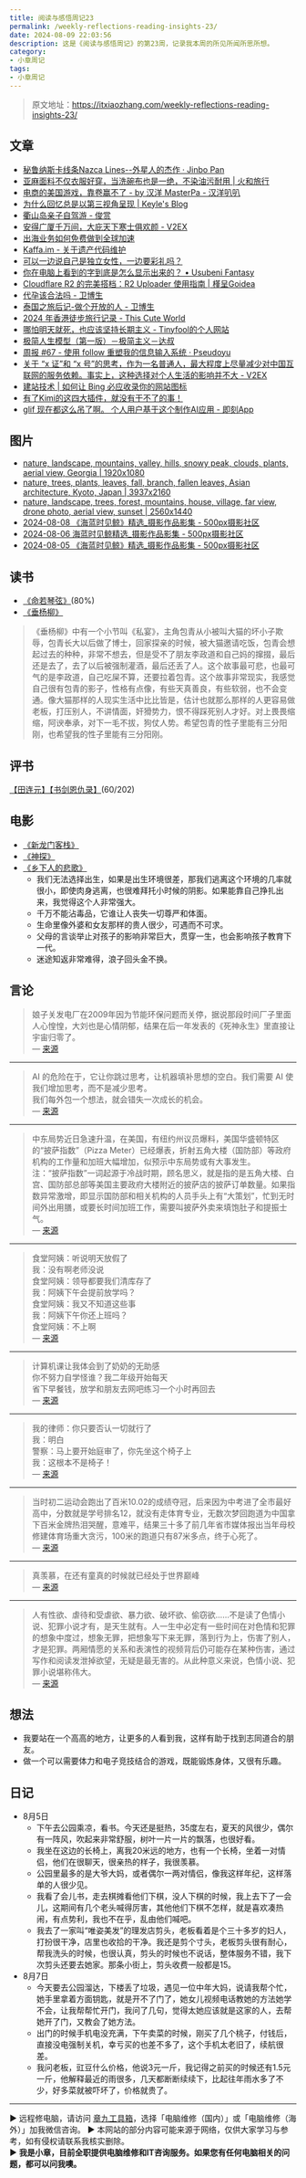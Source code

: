 ```yaml
---
title: 阅读与感悟周记23
permalink: /weekly-reflections-reading-insights-23/
date: 2024-08-09 22:03:56
description: 这是《阅读与感悟周记》的第23周，记录我本周的所见所闻所思所想。
category:
- 小章周记
tags:
- 小章周记
---
```


> 原文地址：<https://itxiaozhang.com/weekly-reflections-reading-insights-23/>  

## 文章

- [秘鲁纳斯卡线条Nazca Lines--外星人的杰作 · Jinbo Pan](https://www.panjinbo.com/blogs/travel-peru-nazca)
- [亚麻面料不仅衣服好穿，当洗碗布也是一绝，不染油污耐用 | 火和旅行](https://www.huotravel.com/lince)
- [电商的美国游戏，靠卷赢不了 - by 汉洋 MasterPa - 汉洋叭叭](https://laisky.notion.site/by-MasterPa-91c9e21fddc649888b1024e156e464eb)
- [为什么回忆总是以第三视角呈现 | Keyle's Blog](https://vrast.cn/posts/57387)
- [衢山岛亲子自驾游 - 俊赏](https://dujun.io/qushan-island-family-road-trip.html)
- [安得广厦千万间，大庇天下寒士俱欢颜 - V2EX](https://v2ex.com/t/1063451)
- [出海业务如何免费做到全球加速](https://bra.live/how-to-achieve-global-acceleration-for-overseas-business-for-free)
- [Kaffa.im - 关于遗产代码维护](https://kaffa.im/legacy-code-maintenance)
- [可以一边说自己是独立女性，一边要彩礼吗？](https://stephenleng.com/cn/say-one-thing-but-do-another)
- [你在电脑上看到的字到底是怎么显示出来的？ • Usubeni Fantasy](https://ssshooter.com/font-and-charcode)
- [Cloudflare R2 的完美搭档：R2 Uploader 使用指南 | 槿呈Goidea](https://justgoidea.com/posts/2024-022)
- [代孕该合法吗 - 卫博生](https://www.webersongao.com/microposts/4152)
- [泰国之旅后记-做个开放的人 - 卫博生](https://www.webersongao.com/weisay/2024/4114)
- [2024 年香港徒步旅行记录 - This Cute World](https://thiscute.world/posts/hong-kong-travel-notes-in-2024)
- [哪怕明天就死，也应该坚持长期主义 - Tinyfool的个人网站](https://codechina.org/2024/08/long)
- [极简人生模型（第一版）－极简主义－达叔](https://www.uncleda.com/2488)
- [周报 #67 - 使用 follow 重塑我的信息输入系统 · Pseudoyu](https://www.pseudoyu.com/zh/2024/08/05/weekly_review_20240805)
- [关于 “x 证”和 “x 号”的思考，作为一名普通人，最大程度上尽量减少对中国互联网的服务依赖。事实上，这种选择对个人生活的影响并不大 - V2EX](https://www.v2ex.com/t/1062453)
- [建站技术 | 如何让 Bing 必应收录你的网站图标](https://blog.reincarnatey.net/2024/0802-bing-crawl-website-icon)
- [有了Kimi的这四大插件，就没有干不了的事！](https://mp.weixin.qq.com/s/Dxz55SurbkxTafeOqyU9vg)
- [glif 现在都这么吊了啊。 个人用户基于这个制作AI应用 - 即刻App](https://m.okjike.com/originalPosts/66ae1e7ad20649c1bd2a4a58)

## 图片

- [nature, landscape, mountains, valley, hills, snowy peak, clouds, plants, aerial view, Georgia | 1920x1080](https://wallhaven.cc/w/95pvyd)
- [nature, trees, plants, leaves, fall, branch, fallen leaves, Asian architecture, Kyoto, Japan | 3937x2160](https://wallhaven.cc/w/o5qw8p)
- [nature, landscape, trees, forest, mountains, house, village, far view, drone photo, aerial view, sunset | 2560x1440](https://wallhaven.cc/w/l8xoyq)
- [2024-08-08 《海蓝时见鲸》精选_摄影作品影集 - 500px摄影社区](https://500px.com.cn/community/set/bff662076601469e8c5ad59c14134c80/details)
- [2024-08-06 海蓝时见鲸精选_摄影作品影集 - 500px摄影社区](https://500px.com.cn/community/set/06f2cb27b3a74377ba93181517dd9208/details)
- [2024-08-05 《海蓝时见鲸》精选_摄影作品影集 - 500px摄影社区](https://500px.com.cn/community/set/d0bc504aa2b64a2a8f8eabff0d73c894/details)

## 读书

- [《命若琴弦》](https://neodb.social/book/3N8AATSPt8soQIs57o7XE5)(80%)
- [《垂杨柳》](https://book.douban.com/subject/2979014/)

> 《垂杨柳》中有一个小节叫《私宴》，主角包青从小被叫大猫的坏小子欺辱，包青长大以后做了博士，回家探亲的时候，被大猫邀请吃饭，包青会想起过去的种种，非常不想去，但是受不了朋友李政道和自己妈的撺掇，最后还是去了，去了以后被强制灌酒，最后还丢了人。这个故事最可悲，也最可气的是李政道，自己吃屎不算，还要拉着包青。这个故事非常现实，我感觉自己很有包青的影子，性格有点像，有些天真善良，有些软弱，也不会变通。像大猫那样的人现实生活中比比皆是，估计也就那么那样的人更容易做老板，打压别人，不讲情面，奸猾势力，恨不得踩死别人才好。对上畏畏缩缩，阿谀奉承，对下一毛不拔，狗仗人势。希望包青的性子里能有三分阳刚，也希望我的性子里能有三分阳刚。  

## 评书

[【田连元】【书剑恩仇录】](https://youtu.be/ld8ZVxmCIU0)(60/202)

## 电影

- [《新龙门客栈》](https://neodb.social/movie/5ruf11UP8lmYy7ANBwROnB)
- [《神探》](https://neodb.social/movie/4Cacnb4utfLHyIAMYvpLuy)
- [《乡下人的悲歌》](https://neodb.social/movie/5wPwnW9LINoatYNDYto7ez)
  - 我们无法选择出生，如果是出生环境很差，那我们逃离这个环境的几率就很小，即使肉身逃离，也很难拜托小时候的阴影。如果能靠自己挣扎出来，我觉得这个人非常强大。
  - 千万不能沾毒品，它谁让人丧失一切尊严和体面。
  - 生命里像外婆和女友那样的贵人很少，可遇而不可求。
  - 父母的言谈举止对孩子的影响非常巨大，贯穿一生，也会影响孩子教育下一代。
  - 迷途知返非常难得，浪子回头金不换。

## 言论

> 娘子关发电厂在2009年因为节能环保问题而关停，据说那段时间厂子里面人心惶惶，大刘也是心情阴郁，结果在后一年发表的《死神永生》里直接让宇宙归零了。  
— [来源](https://weibo.com/u/1318291270)

---

> AI 的危险在于，它让你跳过思考，让机器填补思想的空白。我们需要 AI 使我们增加思考，而不是减少思考。  
> 我们每外包一个想法，就会错失一次成长的机会。  
— [来源](https://ia.net/topics/turning-the-tables-on-ai)

---

> 中东局势近日急速升温，在美国，有纽约州议员爆料，美国华盛顿特区的“披萨指数”（Pizza Meter）已经爆表，折射五角大楼（国防部）等政府机构的工作量和加班大幅增加，似预示中东局势或有大事发生。  
> 注：“披萨指数”一词起源于冷战时期，顾名思义，就是指的是五角大楼、白宫、国防部总部等美国主要政府大楼附近的披萨店的披萨订单数量。如果指数异常激增，即显示国防部和相关机构的人员手头上有“大策划”，忙到无时间外出用膳，或要长时间加班工作，需要叫披萨外卖来填饱肚子和提振士气。  
— [来源](http://www.dapenti.com/blog/more.asp?name=xilei&id=180281)

---

> 食堂阿姨：听说明天放假了  
> 我：没有啊老师没说  
> 食堂阿姨：领导都要我们清库存了  
> 我：阿姨下午会提前放学吗？  
> 食堂阿姨：我又不知道这些事  
> 我：阿姨下午你还上班吗？  
> 食堂阿姨：不上啊  
— [来源](https://jandan.net/t/5728344)

---

> 计算机课让我体会到了奶奶的无助感  
> 你不努力自学怪谁？我二年级开始每天  
> 省下早餐钱，放学和朋友去网吧练习一个小时再回去  
— [来源](https://jandan.net/t/5729573)

---

> 我的律师：你只要否认一切就行了  
> 我：明白  
> 警察：马上要开始庭审了，你先坐这个椅子上  
> 我：这根本不是椅子！  
— [来源](https://jandan.net/t/5730494)

---

> 当时初二运动会跑出了百米10.02的成绩夺冠，后来因为中考进了全市最好高中，分数就是学号排名12，就没有走体育专业，无数次梦回跑道为中国拿下百米金牌热泪哭醒，意难平，结果三十多了前几年省市媒体报出当年母校修建体育场重大贪污，100米的跑道只有87米多点，终于心死了。  
— [来源](https://jandan.net/t/5731165)

---

> 真羡慕，在还有童真的时候就已经处于世界巅峰  
— [来源](https://jandan.net/t/5730910)

---

> 人有性欲、虐待和受虐欲、暴力欲、破坏欲、偷窃欲……不是读了色情小说、犯罪小说才有，是天生就有。人一生中必定有一些时间在对色情和犯罪的想象中度过，想象无罪，把想象写下来无罪，落到行为上，伤害了别人，才是犯罪。两厢情愿的关系和表演性的视频背后仍可能存在某种伤害，通过写作和阅读发泄掉欲望，无疑是最无害的。从此种意义来说，色情小说、犯罪小说堪称伟大。  
— [来源](https://weibo.com/u/5211339706)

## 想法

- 我要站在一个高高的地方，让更多的人看到我，这样有助于找到志同道合的朋友。
- 做一个可以需要体力和电子竞技结合的游戏，既能锻炼身体，又很有乐趣。

## 日记

- 8月5日
  - 下午去公园乘凉，看书。今天还是挺热，35度左右，夏天的风很少，偶尔有一阵风，吹起来非常舒服，树叶一片一片的飘落，也很好看。
  - 我坐在这边的长椅上，离我20米远的地方，也有一个长椅，坐着一对情侣，他们在很聊天，很亲热的样子，我很羡慕。
  - 公园里最多的是大爷大妈，或者偶尔一两对情侣，像我这样年纪，这样落单的人很少见。
  - 我看了会儿书，走去棋摊看他们下棋，没人下棋的时候，我上去下了一会儿，这期间有几个老头喊得厉害，其他他们下棋不怎样，就是喜欢凑热闹，有点势利，我也不在乎，乱由他们喊吧。
  - 我去了一家叫“唯姿美发”的理发店剪头，老板看着是个三十多岁的妇人，打扮很干净，店里也收拾的干净。我还是剪个寸头，老板剪头很有耐心，帮我洗头的时候，也很认真，剪头的时候也不说话，整体服务不错，我下次剪头还要去她家。那条小街上，剪头收费一般都是15。
- 8月7日
  - 今天要去公园溜达，下楼丢了垃圾，遇见一位中年大妈，说请我帮个忙，她手里拿着方面钥匙，就是开不了门了，她女儿视频电话教她的方法她学不会，让我帮帮忙开门，我问了几句，觉得太她应该就是这家的人，去帮她开了门，又教会了她方法。
  - 出门的时候手机电没充满，下午卖菜的时候，刚买了几个桃子，付钱后，直接没电强制关机，幸亏买的也差不多了，这个手机太老旧了，续航很差。
  - 我问老板，豇豆什么价格，他说3元一斤，我记得之前买的时候还有1.5元一斤，他解释最近的雨很多，几天都断断续续下，比起往年雨水多了不少，好多菜就被吓坏了，价格就贵了。

---
▶ 远程修电脑，请访问 [章九工具箱](https://zhang9.com/)，选择「电脑维修（国内）」或「电脑维修（海外）」加我微信咨询。 
▶ 本网站的部分内容可能来源于网络，仅供大家学习与参考，如有侵权请联系我核实删除。  
▶ **我是小章，目前全职提供电脑维修和IT咨询服务。如果您有任何电脑相关的问题，都可以问我噢。**  
